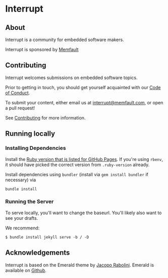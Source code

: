 # Interrupt

## About

Interrupt is a community for embedded software makers.

Interrupt is sponsored by [Memfault](https://memfault.com)

## Contributing

Interrupt welcomes submissions on embedded software topics.

Prior to getting in touch, you should get yourself acquainted with our [Code of
Conduct](https://interrupt.memfault.com/code-of-conduct).

To submit your content, either email us at
interrupt@memfault.com, or open a pull request!

See [Contributing](https://interrupt.memfault.com/contributing) for more
information.

## Running locally

### Installing Dependencies

Install the [Ruby version that is listed for GitHub Pages](https://pages.github.com/versions/).
If you're using `rbenv`, it should have picked the correct version from `.ruby-version` already.

Install dependencies using `bundler` (install via `gem install bundler` if necessary) via

```
bundle install
```

### Running the Server

To serve locally, you'll want to change the baseurl. You'll likely also want to
see your drafts.

We recommend:

```terminal
$ bundle install jekyll serve -b / -D
```

## Acknowledgements

Interrupt is based on the Emerald theme by [Jacopo
Rabolini](https://www.jacoporabolini.com/). Emerald is available on
[Github](https://github.com/KingFelix/emerald).
